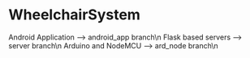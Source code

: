 # WheelchairSystem
Android Application --> android_app branch\n
Flask based servers --> server branch\n
Arduino and NodeMCU --> ard_node branch\n
